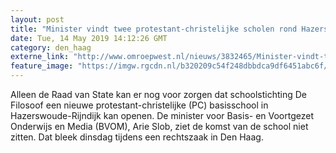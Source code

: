 ```yaml
---
layout: post
title: "Minister vindt twee protestant-christelijke scholen rond Hazerswoude meer dan genoeg"
date: Tue, 14 May 2019 14:12:26 GMT
category: den_haag
externe_link: "http://www.omroepwest.nl/nieuws/3832465/Minister-vindt-twee-protestant-christelijke-scholen-rond-Hazerswoude-meer-dan-genoeg"
feature_image: "https://imgw.rgcdn.nl/b320209c54f248dbbdca9df6451abc6f/opener/3603311.jpg"
---
```


Alleen de Raad van State kan er nog voor zorgen dat schoolstichting De Filosoof een nieuwe protestant-christelijke (PC) basisschool in Hazerswoude-Rijndijk kan openen. De minister voor Basis- en Voortgezet Onderwijs en Media (BVOM), Arie Slob, ziet de komst van de school niet zitten. Dat bleek dinsdag tijdens een rechtszaak in Den Haag.
